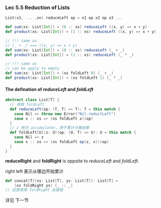 ### Lec 5.5 Reduction of Lists

```scala
List(x1, ... ,xn) reduceLeft op = x1 op x2 op x3 ...

def sum(xs: List[Int]) = (0 :: xs) reduceLeft ((x, y) => x + y)
def product(xs: List[Int]) = (1 :: xs) reduceLeft ((x, y) => x + y)

// !!! same as
// (_ + _) === ((x, y) => x + y)
def sum(xs: List[Int]) = (0 :: xs) reduceLeft (_ + _)
def product(xs: List[Int]) = (1 :: xs) reduceLeft (_ * _)

// !!! same as
// can be apply to empty
def sum(xs: List[Int]) = (xs foldLeft 0) (_ + _)
def product(xs: List[Int]) = (xs foldLeft 1) (_ * _)
```



#### The defination of *reduceLeft* and *foldLeft*

```scala
abstract class List[T] {
  // 调用 foldLeft
  def reduceLeft(op: (T, T) => T): T = this match {
    case Nil => throw new Error("Nil.reductLeft")
    case x :: xs => (xs foldLeft x)(op)
  }
  // z 称为 accumulater，用于累计计算结果
  def foldLeft[U](z: U)(op: (U, T) => U): U = this match {
    case Nil => z
    case x :: xs => (xs foldLeft op(z, x))(op)
  }
}
```



**reduceRight** and **foldRight** is oppsite to *reduceLeft* and *foldLeft*.

right left 表示从哪边开始累计



```scala
def concat[T](xs: List[T], ys: List[T]): List[T] = 
	(xs foldRight ys) (_ :: _)
// 这里使用 foldRight 会报错
```

 详见 下一节